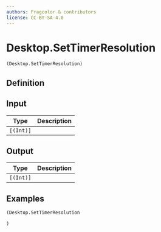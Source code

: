 ```yaml
---
authors: Fragcolor & contributors
license: CC-BY-SA-4.0
---
```



# Desktop.SetTimerResolution

```clojure
(Desktop.SetTimerResolution)
```


## Definition




## Input

| Type | Description |
|------|-------------|
| `[(Int)]` |  |


## Output

| Type | Description |
|------|-------------|
| `[(Int)]` |  |


## Examples

```clojure
(Desktop.SetTimerResolution

)
```
